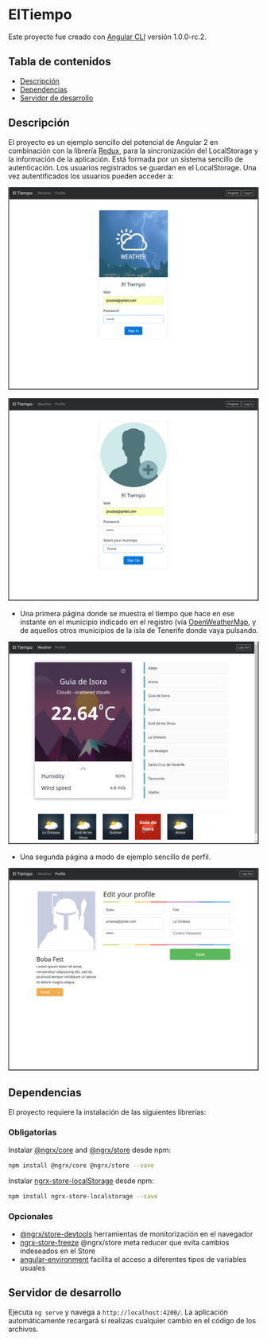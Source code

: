 # ElTiempo

Este proyecto fue creado con [Angular CLI](https://github.com/angular/angular-cli) versión 1.0.0-rc.2.

## Tabla de contenidos

- [Descripción](#descripcion)
- [Dependencias](#dependencias)
- [Servidor de desarrollo](#servidor-de-dearrollo)

## Descripción

El proyecto es un ejemplo sencillo del potencial de Angular 2 en combinación con la librería [Redux](http://redux.js.org/), para la sincronización del LocalStorage y la información de la aplicación. Está formada por un sistema sencillo de autenticación. Los usuarios registrados se guardan en el LocalStorage. Una vez autentificados los usuarios pueden acceder a: 

![SignIN](https://raw.githubusercontent.com/alejandro-ortega-freire/examples_angular2/master/elTiempo/imagesGit/elTiempoApp_SignIN.png)

![SignUP](https://raw.githubusercontent.com/alejandro-ortega-freire/examples_angular2/master/elTiempo/imagesGit/elTiempoApp_SignUP.png)

- Una primera página donde se muestra el tiempo que hace en ese instante en el municipio indicado en el registro (vía [OpenWeatherMap](https://openweathermap.org/api), y de aquellos otros municipios de la isla de Tenerife donde vaya pulsando.

![Wheather](https://raw.githubusercontent.com/alejandro-ortega-freire/examples_angular2/master/elTiempo/imagesGit/elTiempoApp_Weather.png)

- Una segunda página a modo de ejemplo sencillo de perfil. 

![Profile](https://raw.githubusercontent.com/alejandro-ortega-freire/examples_angular2/master/elTiempo/imagesGit/elTiempoApp_Profile.png)

## Dependencias

El proyecto requiere la instalación de las siguientes librerías:

### Obligatorias
Instalar [@ngrx/core](https://github.com/ngrx/core) and [@ngrx/store](https://github.com/ngrx/store) desde npm:
```bash
npm install @ngrx/core @ngrx/store --save
```

Instalar [ngrx-store-localStorage](https://github.com/btroncone/ngrx-store-localstorage) desde npm:
```bash
npm install ngrx-store-localstorage --save
```

### Opcionales
- [@ngrx/store-devtools](https://github.com/ngrx/store-devtools) herramientas de monitorización en el navegador
- [ngrx-store-freeze](https://github.com/codewareio/ngrx-store-freeze) @ngrx/store meta reducer que evita cambios indeseados en el Store
- [angular-environment](https://github.com/juanpablob/angular-environment) facilita el acceso a diferentes tipos de variables usuales

## Servidor de desarrollo

Ejecuta `ng serve` y navega a `http://localhost:4200/`. La aplicación automáticamente recargará si realizas cualquier cambio en el código de los archivos.
